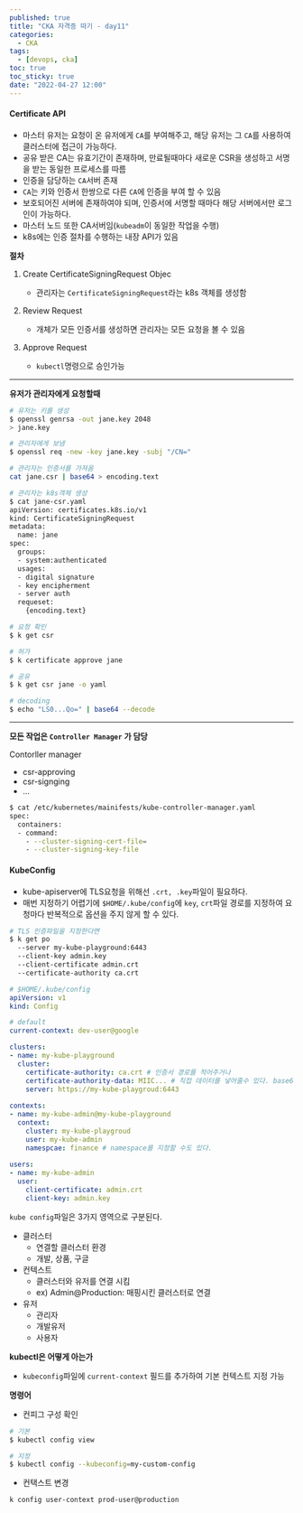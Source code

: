 ```yaml
---
published: true
title: "CKA 자격증 따기 - day11"
categories:
  - CKA
tags:
  - [devops, cka]
toc: true
toc_sticky: true
date: "2022-04-27 12:00"
---
```


#### Certificate API

* 마스터 유저는 요청이 온 유저에게 `CA`를 부여해주고, 해당 유저는 그 `CA`를 사용하여 클러스터에 접근이 가능하다.
* 공유 받은 CA는 유효기간이 존재하며, 만료될때마다 새로운 CSR을 생성하고 서명을 받는 동일한 프로세스를 따름
* 인증을 담당하는 `CA`서버 존재
* `CA`는 키와 인증서 한쌍으로 다른 `CA`에 인증을 부여 할 수 있음
* 보호되어진 서버에 존재하여야 되며, 인증서에 서명할 때마다 해당 서버에서만 로그인이 가능하다.
* 마스터 노드 또한 CA서버임(`kubeadm`이 동일한 작업을 수행)
* k8s에는 인증 절차를 수행하는 내장 API가 있음

**절차**

1. Create CertificateSigningRequest Objec
   * 관리자는 `CertificateSigningRequest`라는 k8s 객체를 생성함

2. Review Request
   * 개체가 모든 인증서를 생성하면 관리자는 모든 요청을 볼 수 있음
3. Approve Request
   * `kubectl`명령으로 승인가능

----

**유저가 관리자에게 요청할때**

```bash
# 유저는 키를 생성
$ openssl genrsa -out jane.key 2048
> jane.key

# 관리자에게 보냄
$ openssl req -new -key jane.key -subj "/CN="

# 관리자는 인증서를 가져옴
cat jane.csr | base64 > encoding.text

# 관리자는 k8s객체 생성
$ cat jane-csr.yaml
apiVersion: certificates.k8s.io/v1
kind: CertificateSigningRequest
metadata:
  name: jane
spec:
  groups:
  - system:authenticated
  usages:
  - digital signature
  - key encipherment
  - server auth
  requeset:
    {encoding.text}

# 요청 확인
$ k get csr

# 허가
$ k certificate approve jane

# 공유
$ k get csr jane -o yaml

# decoding
$ echo "LS0...Qo=" | base64 --decode
```

----

**모든 작업은 `Controller Manager` 가 담당**

Contorller manager

* csr-approving
* csr-signging
* ...

```bash
$ cat /etc/kubernetes/mainifests/kube-controller-manager.yaml
spec:
  containers:
  - command:
    - --cluster-signing-cert-file=
    - --cluster-signing-key-file
```

#### KubeConfig

* kube-apiserver에 TLS요청을 위해선 `.crt, .key`파일이 필요하다.
* 매번 지정하기 어렵기에 `$HOME/.kube/config`에 `key`, `crt`파일 경로를 지정하여 요청마다 반복적으로 옵션을 주지 않게 할 수 있다.

```bash
# TLS 인증파일을 지정한다면
$ k get po
  --server my-kube-playground:6443
  --client-key admin.key
  --client-certificate admin.crt
  --certificate-authority ca.crt
```

```yaml
# $HOME/.kube/config
apiVersion: v1
kind: Config

# default
current-context: dev-user@google

clusters:
- name: my-kube-playground
  cluster:
    certificate-authority: ca.crt # 인증서 경로를 적어주거나
    certificate-authority-data: MIIC... # 직접 데이터를 넣어줄수 있다. base64
    server: https://my-kube-playgroud:6443
      
contexts:
- name: my-kube-admin@my-kube-playground
  context:
    cluster: my-kube-playgroud
    user: my-kube-admin
    namespcae: finance # namespace를 지정할 수도 있다.
    
users:
- name: my-kube-admin
  user:
    client-certificate: admin.crt
    client-key: admin.key
```

`kube config`파일은 3가지 영역으로 구분된다.

* 클러스터
  * 연결할 클러스터 환경
  * 개발, 상품, 구글
* 컨텍스트
  * 클러스터와 유저를 연결 시킴
  * ex) Admin@Production: 매핑시킨 클러스터로 연결
* 유저
  * 관리자
  * 개발유저
  * 사용자

**kubectl은 어떻게 아는가**

* `kubeconfig`파일에 `current-context` 필드를 추가하여 기본 컨텍스트 지정 가능

**명령어**

* 컨피그 구성 확인

```bash
# 기본 
$ kubectl config view

# 지정
$ kubectl config --kubeconfig=my-custom-config
```

* 컨택스트 변경

```bash
k config user-context prod-user@production
```

